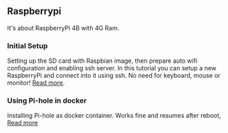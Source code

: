 ## Raspberrypi

It's about RaspberryPi 4B with 4G Ram.

###  Initial Setup

Setting up the SD card with Raspbian image, then prepare auto wifi configuration and enabling ssh server. In this tutorial you can setup a new RaspberryPi and connect into it using ssh. No need for keyboard, mouse or monitor! [Read more](/Setup).

###  Using Pi-hole in docker

Installing Pi-hole as docker container. Works fine and resumes after reboot, [Read more](/Pi-hole)
